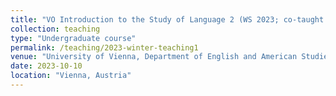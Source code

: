 ```yaml
---
title: "VO Introduction to the Study of Language 2 (WS 2023; co-taught with Evelien Keizer)"
collection: teaching
type: "Undergraduate course"
permalink: /teaching/2023-winter-teaching1
venue: "University of Vienna, Department of English and American Studies"
date: 2023-10-10
location: "Vienna, Austria"
---
```


